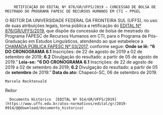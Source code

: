         RETIFICAÇÃO DO EDITAL Nº 876/GR/UFFS/2019 – CONCESSÃO DE BOLSA DE MESTRADO DO PROGRAMA FAPESC DE RECURSOS HUMANOS EM CTI – PPGEL  

O REITOR DA UNIVERSIDADE FEDERAL DA FRONTEIRA SUL (UFFS), no uso de suas atribuições legais, torna pública a retificação do [EDITAL Nº 876/GR/UFFS/2019](https://www.uffs.edu.br/atos-normativos/edital/gr/2019-0876), que dispõe da concessão de bolsa de mestrado do Programa FAPESC de Recursos Humanos em CTI, para o Programa de Pós-Graduação em Estudos Linguísticos, atendendo ao que estabelece a [CHAMADA PÚBLICA FAPESC Nº 03/2017](http://www.fapesc.sc.gov.br/edital-de-chamada-publica-fapesc-no-032017-programa-fapesc-de-recursos-humanos-em-cti-bolsas-de-mestrado-e-doutorado/), conforme segue:   **Onde se lê:** **“6 DO CRONOGRAMA** **6.1** Inscrições: de 22 de agosto de 2019 a 02 de setembro de 2019; **6.2** Divulgação do resultado: a partir de 05 de agosto de 2019.”   **Leia-se:** **“6 DO CRONOGRAMA** **6.1** Inscrições: de 22 de agosto de 2019 a 02 de setembro de 2019; **6.2** Divulgação do resultado: a partir de 05 de **setembro** de 2019.”     **Data do ato:** Chapecó-SC, 06 de setembro de 2019.   
 

    Marcelo Recktenvald   
 Reitor 

      Documento Histórico  [EDITAL Nº 914/GR/UFFS/2019](https://www.uffs.edu.br/atos-normativos/edital/gr/2019-0914/@@download/documento_historico)     
      
